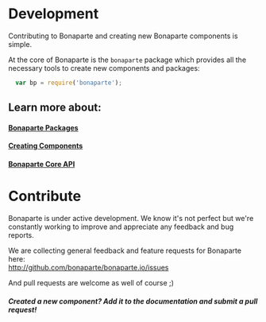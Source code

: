 # Development

Contributing to Bonaparte and creating new Bonaparte components is simple.

At the core of Bonaparte is the `bonaparte` package which provides all the necessary tools to create new components and packages:

```javascript
  var bp = require('bonaparte');
```

## Learn more about:

#### [Bonaparte Packages](getting-started/index.md)
#### [Creating Components](components/index.md)
#### [Bonaparte Core API](themes/index.md)


# Contribute

Bonaparte is under active development. 
We know it's not perfect but we're constantly working to improve and appreciate any feedback and bug reports.

We are collecting general feedback and feature requests for Bonaparte here:<br>
http://github.com/bonaparte/bonaparte.io/issues

And pull requests are welcome as well of course ;)

##### Created a new component? Add it to the documentation and submit a pull request!
